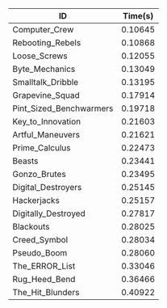 |ID|Time(s)|
|-|-|
|Computer_Crew|0.10645|
|Rebooting_Rebels|0.10868|
|Loose_Screws|0.12055|
|Byte_Mechanics|0.13049|
|Smalltalk_Dribble|0.13195|
|Grapevine_Squad|0.17914|
|Pint_Sized_Benchwarmers|0.19718|
|Key_to_Innovation|0.21603|
|Artful_Maneuvers|0.21621|
|Prime_Calculus|0.22473|
|Beasts|0.23441|
|Gonzo_Brutes|0.23495|
|Digital_Destroyers|0.25145|
|Hackerjacks|0.25157|
|Digitally_Destroyed|0.27817|
|Blackouts|0.28025|
|Creed_Symbol|0.28034|
|Pseudo_Boom|0.28060|
|The_ERROR_List|0.33046|
|Rug_Heed_Bend|0.36466|
|The_Hit_Blunders|0.40922|
